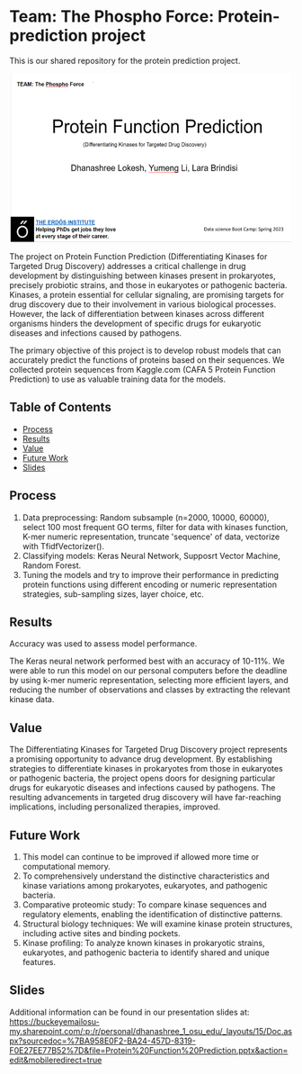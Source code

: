 # Team: The Phospho Force: Protein-prediction project

This is our shared repository for the protein prediction project.

<p align="center">
      <img width="500" height="300" src="slide preview.PNG">
  </a>
</p>

The project on Protein Function Prediction (Differentiating Kinases for Targeted Drug Discovery) addresses a critical challenge in drug development by distinguishing between kinases present in prokaryotes, precisely probiotic strains, and those in eukaryotes or pathogenic bacteria. Kinases, a protein essential for cellular signaling, are promising targets for drug discovery due to their involvement in various biological processes. However, the lack of differentiation between kinases across different organisms hinders the development of specific drugs for eukaryotic diseases and infections caused by pathogens.
 
The primary objective of this project is to develop robust models that can accurately predict the functions of proteins based on their sequences. We collected protein sequences from Kaggle.com (CAFA 5 Protein Function Prediction) to use as valuable training data for the models.



## Table of Contents

  - [Process](#process)
  - [Results](#results)
  - [Value](#value)
  - [Future Work](#future-work)
  - [Slides](#slides)


## Process

1. Data preprocessing: Random subsample (n=2000, 10000, 60000), select 100 most frequent GO terms, filter for data with kinases function, K-mer numeric representation, truncate 'sequence' of data, vectorize with TfidfVectorizer().
2. Classifying models: Keras Neural Network, Supposrt Vector Machine, Random Forest.
3. Tuning the models and try to improve their performance in predicting protein functions using different encoding or numeric representation strategies, sub-sampling sizes, layer choice, etc.



## Results

Accuracy was used to assess model performance. 

The Keras neural network performed best with an accuracy of 10-11%. We were able to run this model on our personal computers before the deadline by using k-mer numeric representation, selecting more efficient layers, and reducing the number of observations and classes by extracting the relevant kinase data.


## Value

The Differentiating Kinases for Targeted Drug Discovery project represents a promising opportunity to advance drug development. By establishing strategies to differentiate kinases in prokaryotes from those in eukaryotes or pathogenic bacteria, the project opens doors for designing particular drugs for eukaryotic diseases and infections caused by pathogens. The resulting advancements in targeted drug discovery will have far-reaching implications, including personalized therapies, improved.

## Future Work

1. This model can continue to be improved if allowed more time or computational memory.
2. To comprehensively understand the distinctive characteristics and kinase variations among prokaryotes, eukaryotes, and pathogenic bacteria. 
3. Comparative proteomic study: To compare kinase sequences and regulatory elements, enabling the identification of distinctive patterns.
4. Structural biology techniques:  We will examine kinase protein structures, including active sites and binding pockets. 
5. Kinase profiling: To analyze known kinases in prokaryotic strains, eukaryotes, and pathogenic bacteria to identify shared and unique features. 

## Slides

Additional information can be found in our presentation slides at: https://buckeyemailosu-my.sharepoint.com/:p:/r/personal/dhanashree_1_osu_edu/_layouts/15/Doc.aspx?sourcedoc=%7BA958E0F2-BA24-457D-8319-F0E27EE77B52%7D&file=Protein%20Function%20Prediction.pptx&action=edit&mobileredirect=true
